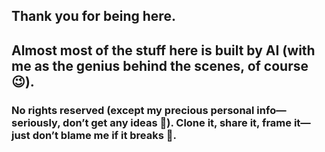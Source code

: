 ## Thank you for being here. 

## Almost most of the stuff here is built by AI (with me as the genius behind the scenes, of course 😉).

### No rights reserved (except my precious personal info—seriously, don’t get any ideas 🥴). Clone it, share it, frame it—just don’t blame me if it breaks 🤝.

